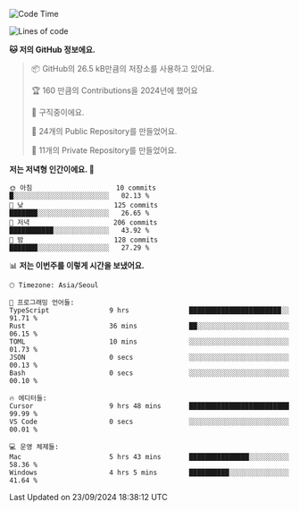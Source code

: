   <!--START_SECTION:waka-->
![Code Time](http://img.shields.io/badge/Code%20Time-834%20hrs%2056%20mins-blue)

![Lines of code](https://img.shields.io/badge/%EC%A0%80%EB%8A%94%20%EC%97%AC%ED%83%9C%EA%B9%8C%EC%A7%80%20-411.9%20thousand%20%EC%A4%84%EC%9D%98%20%EC%BD%94%EB%93%9C%EB%A5%BC%20%EC%9E%91%EC%84%B1%ED%96%88%EC%96%B4%EC%9A%94.-blue)

**🐱 저의 GitHub 정보에요.** 

> 📦 GitHub의 26.5 kB만큼의 저장소를 사용하고 있어요. 
 > 
> 🏆 160 만큼의 Contributions을 2024년에 했어요
 > 
> 💼 구직중이에요.
 > 
> 📜 24개의 Public Repository를 만들었어요. 
 > 
> 🔑 11개의 Private Repository를 만들었어요. 
 > 
**저는 저녁형 인간이에요. 🦉** 

```text
🌞 아침                     10 commits          █░░░░░░░░░░░░░░░░░░░░░░░░   02.13 % 
🌆 낮　                     125 commits         ███████░░░░░░░░░░░░░░░░░░   26.65 % 
🌃 저녁                     206 commits         ███████████░░░░░░░░░░░░░░   43.92 % 
🌙 밤　                     128 commits         ███████░░░░░░░░░░░░░░░░░░   27.29 % 
```


📊 **저는 이번주를 이렇게 시간을 보냈어요.** 

```text
🕑︎ Timezone: Asia/Seoul

💬 프로그래밍 언어들: 
TypeScript               9 hrs               ███████████████████████░░   91.71 % 
Rust                     36 mins             ██░░░░░░░░░░░░░░░░░░░░░░░   06.15 % 
TOML                     10 mins             ░░░░░░░░░░░░░░░░░░░░░░░░░   01.73 % 
JSON                     0 secs              ░░░░░░░░░░░░░░░░░░░░░░░░░   00.13 % 
Bash                     0 secs              ░░░░░░░░░░░░░░░░░░░░░░░░░   00.10 % 

🔥 에디터들: 
Cursor                   9 hrs 48 mins       █████████████████████████   99.99 % 
VS Code                  0 secs              ░░░░░░░░░░░░░░░░░░░░░░░░░   00.01 % 

💻 운영 체제들: 
Mac                      5 hrs 43 mins       ███████████████░░░░░░░░░░   58.36 % 
Windows                  4 hrs 5 mins        ██████████░░░░░░░░░░░░░░░   41.64 % 
```


 Last Updated on 23/09/2024 18:38:12 UTC
<!--END_SECTION:waka-->
